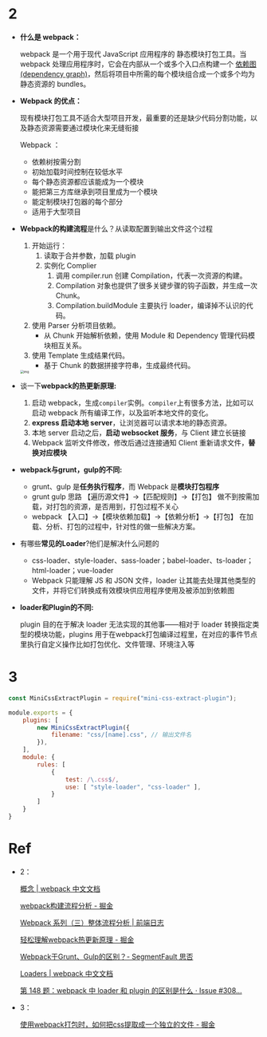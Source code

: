 # 2

+ **什么是 webpack：**

    webpack 是一个用于现代 JavaScript 应用程序的 静态模块打包工具。当 webpack 处理应用程序时，它会在内部从一个或多个入口点构建一个 [依赖图(dependency graph)](https://webpack.docschina.org/concepts/dependency-graph/)，然后将项目中所需的每个模块组合成一个或多个均为静态资源的 bundles。

+ **Webpack 的优点：**

    现有模块打包工具不适合大型项目开发，最重要的还是缺少代码分割功能，以及静态资源需要通过模块化来无缝衔接

    Webpack ：

    + 依赖树按需分割
    + 初始加载时间控制在较低水平
    + 每个静态资源都应该能成为一个模块
    + 能把第三方库继承到项目里成为一个模块
    + 能定制模块打包器的每个部分
    + 适用于大型项目

+ **Webpack的构建流程**是什么？从读取配置到输出文件这个过程

    1. 开始运行：
        1. 读取于合并参数，加载 plugin
        2. 实例化 Complier
            1. 调用 compiler.run 创建 Compilation，代表一次资源的构建。
            2. Compilation 对象也提供了很多关键步骤的钩子函数，并生成一次 Chunk。
            3. Compilation.buildModule 主要执行 loader，编译掉不认识的代码。
    2. 使用 Parser 分析项目依赖。
        - 从 Chunk 开始解析依赖，使用 Module 和 Dependency 管理代码模块相互关系。
    3. 使用 Template 生成结果代码。
        - 基于 Chunk 的数据拼接字符串，生成最终代码。

    <img src="https://p1-jj.byteimg.com/tos-cn-i-t2oaga2asx/gold-user-assets/2019/11/12/16e6020bf133fb9d~tplv-t2oaga2asx-watermark.awebp" alt="img" style="zoom:43%;" />

+ 谈一下**webpack的热更新原理:**

    1. 启动 webpack，生成`compiler`实例。`compiler`上有很多方法，比如可以启动 webpack 所有编译工作，以及监听本地文件的变化。
    2. **express 启动本地 server**，让浏览器可以请求本地的静态资源。
    3. 本地 server 启动之后，**启动 websocket 服务**，与 Client 建立长链接
    4. Webpack 监听文件修改，修改后通过连接通知 Client 重新请求文件，**替换对应模块**

+ **webpack与grunt，gulp的不同:**

    + grunt、gulp 是**任务执行程序**，而 Webpack 是**模块打包程序**
    + grunt gulp 思路
        【遍历源文件】->【匹配规则】->【打包】
        做不到按需加载，对打包的资源，是否用到，打包过程不关心
    + webpack
        【入口】->【模块依赖加载】->【依赖分析】->【打包】
        在加载、分析、打包的过程中，针对性的做一些解决方案。

+ 有哪些**常见的Loader**?他们是解决什么问题的

    + css-loader、style-loader、sass-loader；babel-loader、ts-loader；html-loader；vue-loader
    + Webpack 只能理解 JS 和 JSON 文件，loader 让其能去处理其他类型的文件，并将它们转换成有效模块供应用程序使用及被添加到依赖图

+ **loader和Plugin的不同:**

    plugin 目的在于解决 loader 无法实现的其他事——相对于 loader 转换指定类型的模块功能，plugins 用于在webpack打包编译过程里，在对应的事件节点里执行自定义操作比如打包优化、文件管理、环境注入等



# 3

```js
const MiniCssExtractPlugin = require("mini-css-extract-plugin");

module.exports = {
    plugins: [
        new MiniCssExtractPlugin({
            filename: "css/[name].css", // 输出文件名
        }),
    ],
    module: {
        rules: [
            {
                test: /\.css$/,
                use: [ "style-loader", "css-loader" ],
            }
        ]
    }
}
```



# Ref

+ 2：

    [概念 | webpack 中文文档](https://webpack.docschina.org/concepts/)

    [webpack构建流程分析 - 掘金](https://juejin.cn/post/6844904000169607175)

    [Webpack 系列（三）整体流程分析 | 前端日志](https://mengsixing.github.io/blog/devops-webpack-entry.html#webpack-%E6%9E%84%E5%BB%BA%E6%B5%81%E7%A8%8B%E5%88%86%E6%9E%90)

    [轻松理解webpack热更新原理 - 掘金](https://juejin.cn/post/6844904008432222215)

    [Webpack于Grunt、Gulp的区别？- SegmentFault 思否](https://segmentfault.com/a/1190000019650765)

    [Loaders | webpack 中文文档](https://webpack.docschina.org/loaders/)

    [第 148 题：webpack 中 loader 和 plugin 的区别是什么 · Issue #308...](https://github.com/Advanced-Frontend/Daily-Interview-Question/issues/308)

+ 3：

    [使用webpack打包时，如何把css提取成一个独立的文件 - 掘金](https://juejin.cn/post/7027799348561854472)
